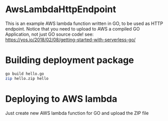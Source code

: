 # AwsLambdaHttpEndpoint

This is an example AWS lambda function written in GO, to be used as HTTP endpoint.
Notice that you need to upload to AWS a compiled GO Application, not just GO source code!
see: https://yos.io/2018/02/08/getting-started-with-serverless-go/

# Building deployment package

```sh
go build hello.go
zip hello.zip hello
```

# Deploying to AWS lambda

Just create new AWS lambda function for GO and upload the ZIP file